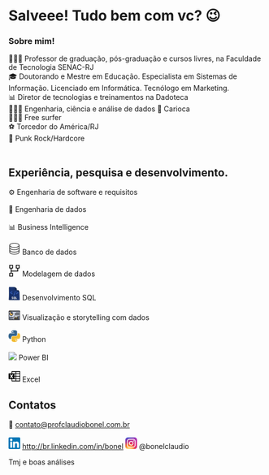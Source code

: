 # Salveee! Tudo bem com vc? 😉

<!--
**claudiobonel/claudiobonel** is a ✨ _special_ ✨ repository because its `README.md` (this file) appears on your GitHub profile.

Here are some ideas to get you started:

- 🔭 I’m currently working on ...
- 🌱 I’m currently learning ...
- 👯 I’m looking to collaborate on ...
- 🤔 I’m looking for help with ...
- 💬 Ask me about ...
- 📫 How to reach me: ...
- 😄 Pronouns: ...
- ⚡ Fun fact: ...
-->
### Sobre mim!

👨🏽‍🏫 Professor de graduação, pós-graduação e cursos livres, na Faculdade de Tecnologia SENAC-RJ
<br>
🎓 Doutorando e Mestre em Educação. Especialista em Sistemas de Informação. Licenciado em Informática. Tecnólogo em Marketing.
<br>
📊 Diretor de tecnologias e treinamentos na Dadoteca
<br>
👷🏽‍♂️ Engenharia, ciência e análise de dados
🌊 Carioca
<br>
🏄🏽‍♂️ Free surfer
<br>
⚽️ Torcedor do América/RJ
<br>
🎼 Punk Rock/Hardcore
<br>
<br>

## Experiência, pesquisa e desenvolvimento.

⚙️ Engenharia de software e requisitos
<br><br>
🎲 Engenharia de dados
<br><br>
📊 Business Intelligence
<br><br>
<img src="26CA463D-AC29-4258-9574-98EF270C48AF.png" width="23"/> Banco de dados
<br><br>
<img src="CCD0951C-7553-440C-8B71-9D64A5634C21.png" width="23"/> Modelagem de dados
<br><br>
<img src="9F435C7E-1279-468E-8617-8ED3A9A54415.jpeg" width="23"/> Desenvolvimento SQL
<br><br>
<img src="294D10A3-EF42-4BEA-A28A-4A902F6FEE99.jpeg" width="23"/> Visualização e storytelling com dados
<br><br>
<img src="022BC6B9-F026-4893-9430-B71E88D4A420.png" width="23"/> Python
<br><br>
<img src="https://github.com/microsoft/PowerBI-Icons/blob/main/PNG/Power-BI.png?raw=true" width="18"/> Power BI
<br><br>
<img src="F3601BE0-AE42-4E07-A088-A8462FCBD8F1.png" width="23"/> Excel

## Contatos

📝 contato@profclaudiobonel.com.br
<br><br>
<img src="F3BD5741-49C3-427A-ABD7-090A9E23BB90.png" width="23"/> http://br.linkedin.com/in/bonel
<img src="CCBD6F9B-30F3-4FBB-AB9C-258FEA35C171.jpeg" width="23"/> @bonelclaudio

Tmj e boas análises
